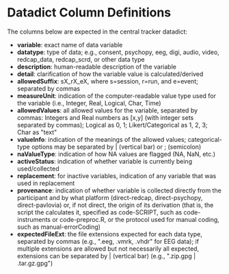 # Datadict Column Definitions

The columns below are expected in the central tracker datadict:

* **variable**: exact name of data variable
* **datatype**: type of data; e.g., consent, psychopy, eeg, digi, audio, video, redcap_data, redcap_scrd, or other data type
* **description**: human-readable description of the variable
* **detail**: clarification of how the variable value is calculated/derived
* **allowedSuffix**: sX_rX_eX, where s=session, r=run, and e=event; separated by commas
* **measureUnit**: indication of the computer-readable value type used for the variable (i.e., Integer, Real, Logical, Char, Time)
* **allowedValues**: all allowed values for the variable, separated by commas: Integers and Real numbers as [x,y] (with integer sets separated by commas); Logical as 0, 1; Likert/Categorical as 1, 2, 3; Char as "text"
* **valueInfo**: indication of the meanings of the allowed values; categorical-type options may be separated by \| (vertical bar) or ; (semicolon)
* **naValueType**: indication of how NA values are flagged (NA, NaN, etc.)
* **activeStatus**: indication of whether variable is currently being used/collected
* **replacement**: for inactive variables, indication of any variable that was used in replacement
* **provenance**: indication of whether variable is collected directly from the participant and by what platform (direct-redcap, direct-psychopy, direct-pavlovia) or, if not direct, the origin of its derivation (that is, the script the calculates it, specified as code-SCRIPT, such as code-instruments or code-preproc.R, or the protocol used for manual coding, such as manual-errorCoding)
* **expectedFileExt**: the file extensions expected for each data type, separated by commas (e.g., ".eeg, .vmrk, .vhdr" for EEG data); if multiple extensions are allowed but not necessarily all expected, extensions can be separated by \| (vertical bar) (e.g., ".zip.gpg \| .tar.gz.gpg")
